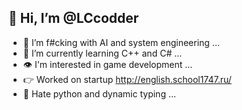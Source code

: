 ## 👋 Hi, I’m @LCcodder
- 👀 I’m f#cking with AI and system engineering ...
- 🌱 I’m currently learning C++ and C# ...
- 👁️ I'm interested in game development ...
- 👉 Worked on startup http://english.school1747.ru/
- 🐍 Hate python and dynamic typing ...





<!---
LCcodder/LCcodder is a ✨ special ✨ repository because its `README.md` (this file) appears on your GitHub profile.
You can click the Preview link to take a look at your changes.
--->
